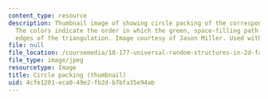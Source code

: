 ```yaml
---
content_type: resource
description: Thumbnail image of showing circle packing of the corresponding triangulation.
  The colors indicate the order in which the green, space-filling path visits the
  edges of the triangulation. Image courtesy of Jason Miller. Used with permission.
file: null
file_location: /coursemedia/18-177-universal-random-structures-in-2d-fall-2015/4cfe1201eca049e2fb2db7bfa35e94ab_18-177f15-th.jpg
file_type: image/jpeg
resourcetype: Image
title: Circle packing (thumbnail)
uid: 4cfe1201-eca0-49e2-fb2d-b7bfa35e94ab
---
```

